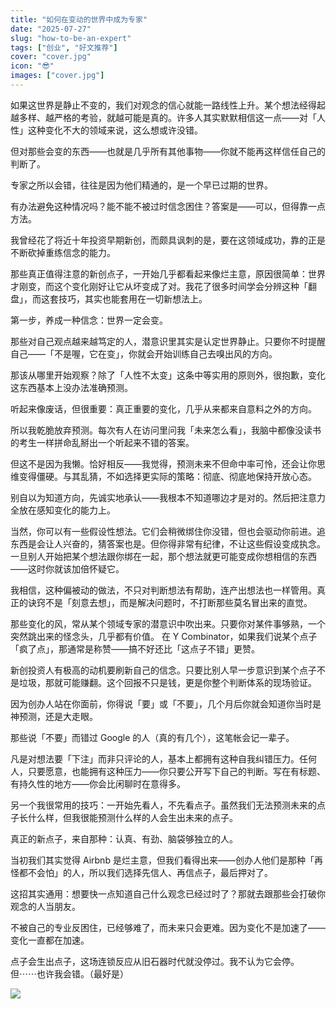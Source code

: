 ```yaml
---
title: "如何在变动的世界中成为专家"
date: "2025-07-27"
slug: "how-to-be-an-expert"
tags: ["创业", "好文推荐"]
cover: "cover.jpg"
icon: "😎"
images: ["cover.jpg"]
---
```

如果这世界是静止不变的，我们对观念的信心就能一路线性上升。某个想法经得起越多样、越严格的考验，就越可能是真的。许多人其实默默相信这一点——对「人性」这种变化不大的领域来说，这么想或许没错。



但对那些会变的东西——也就是几乎所有其他事物——你就不能再这样信任自己的判断了。



专家之所以会错，往往是因为他们精通的，是一个早已过期的世界。



有办法避免这种情况吗？能不能不被过时信念困住？答案是——可以，但得靠一点方法。



我曾经花了将近十年投资早期新创，而颇具讽刺的是，要在这领域成功，靠的正是不断砍掉重练信念的能力。



那些真正值得注意的新创点子，一开始几乎都看起来像烂主意，原因很简单：世界才刚变，而这个变化刚好让它从坏变成了对。我花了很多时间学会分辨这种「翻盘」，而这套技巧，其实也能套用在一切新想法上。



第一步，养成一种信念：世界一定会变。



那些对自己观点越来越笃定的人，潜意识里其实是认定世界静止。只要你不时提醒自己——「不是喔，它在变」，你就会开始训练自己去嗅出风的方向。



那该从哪里开始观察？除了「人性不太变」这条中等实用的原则外，很抱歉，变化这东西基本上没办法准确预测。



听起来像废话，但很重要：真正重要的变化，几乎从来都来自意料之外的方向。



所以我乾脆放弃预测。每次有人在访问里问我「未来怎么看」，我脑中都像没读书的考生一样拼命乱掰出一个听起来不错的答案。



但这不是因为我懒。恰好相反——我觉得，预测未来不但命中率可怜，还会让你思维变得僵硬。与其乱猜，不如选择更实际的策略：彻底、彻底地保持开放心态。



别自以为知道方向，先诚实地承认——我根本不知道哪边才是对的。然后把注意力全放在感知变化的能力上。



当然，你可以有一些假设性想法。它们会稍微绑住你没错，但也会驱动你前进。追东西是会让人兴奋的，猜答案也是。但你得非常有纪律，不让这些假设变成执念。
一旦别人开始把某个想法跟你绑在一起，那个想法就更可能变成你想相信的东西——这时你就该加倍怀疑它。



我相信，这种偏被动的做法，不只对判断想法有帮助，连产出想法也一样管用。真正的诀窍不是「刻意去想」，而是解决问题时，不打断那些莫名冒出来的直觉。



那些变化的风，常从某个领域专家的潜意识中吹出来。只要你对某件事够熟，一个突然跳出来的怪念头，几乎都有价值。
在 Y Combinator，如果我们说某个点子「疯了点」，那通常是称赞——搞不好还比「这点子不错」更赞。



新创投资人有极高的动机要刷新自己的信念。只要比别人早一步意识到某个点子不是垃圾，那就可能赚翻。这个回报不只是钱，更是你整个判断体系的现场验证。



因为创办人站在你面前，你得说「要」或「不要」，几个月后你就会知道你当时是神预测，还是大走眼。



那些说「不要」而错过 Google 的人（真的有几个），这笔帐会记一辈子。



凡是对想法要「下注」而非只评论的人，基本上都拥有这种自我纠错压力。任何人，只要愿意，也能拥有这种压力——你只要公开写下自己的判断。写在有标题、有持久性的地方——你会比闲聊时在意得多。



另一个我很常用的技巧：一开始先看人，不先看点子。虽然我们无法预测未来的点子长什么样，但我很能预测什么样的人会生出未来的点子。



真正的新点子，来自那种：认真、有劲、脑袋够独立的人。



当初我们其实觉得 Airbnb 是烂主意，但我们看得出来——创办人他们是那种「再怪都不会怕」的人，所以我们选择先信人、再信点子，最后押对了。



这招其实通用：想要快一点知道自己什么观念已经过时了？那就去跟那些会打破你观念的人当朋友。



不被自己的专业反困住，已经够难了，而未来只会更难。因为变化不是加速了——变化一直都在加速。



点子会生出点子，这场连锁反应从旧石器时代就没停过。我不认为它会停。
但⋯⋯也许我会错。（最好是）




![](https://prod-files-secure.s3.us-west-2.amazonaws.com/112d0858-5090-4d34-a606-b75eb8d65fd2/46476355-9cf3-4e99-9b7a-3531bc426380/1000202064.png?X-Amz-Algorithm=AWS4-HMAC-SHA256&X-Amz-Content-Sha256=UNSIGNED-PAYLOAD&X-Amz-Credential=ASIAZI2LB466Q7OS4E47%2F20251008%2Fus-west-2%2Fs3%2Faws4_request&X-Amz-Date=20251008T091422Z&X-Amz-Expires=3600&X-Amz-Security-Token=IQoJb3JpZ2luX2VjECEaCXVzLXdlc3QtMiJIMEYCIQCbQHCKZsTR3XRATRtl5hUQyw9U2Xx1xhA3X6Z0FNAg3wIhALtPhfaMbDukK7w4jN8Qhx2Vg0Gjb%2Bt4tuGAqHAMbYNSKogECLn%2F%2F%2F%2F%2F%2F%2F%2F%2F%2FwEQABoMNjM3NDIzMTgzODA1IgxHa7xku7yH4ihncKsq3AOlma9W44IJyo6nh%2Fezyn4IEH4hl%2BT0QYGCp%2FU7dsMuvpE0yiRgkHQAvQXJQVM0lM9dCALswhu8sM%2BLeUOTHFScsHk0PjIlvljTHiW4zD4H2DMa%2Bm9se90Iock4kXCHrVJ7D4hEQW66rKTnZ79%2BnJqrTbUbZwFuqnnfFb%2FZYdX106aWn%2FWE6WFu6wScJPX%2BZpa94tq4OrTTN7SV2k4IXjkBoALU2W7%2BqEWJhVitr9gSZ8P8qYo94GE0a0KNYjIYF2q6K5yE%2FIzJBYh%2FlPAh51p32EXGLmKg7MLCvdLFTDZALheHyDqprHdWAif5IzS51jCO9OXPlEloqUhpJEsVOTQLaPtbFO3y95a9qcrhI19CxG9vNwTduS5lFhLC3Oo9ekvv88v2Pr90731AW%2F%2FqtWTf9Htoad8vpwmYX82EwgC0E%2BRdOITzH%2Fxs4dflzjnqyFT7pR70RP%2Fc3B8ZhM2iFCWQaCCGFxSYwB7oNu%2Fx3OZ05icFAtdyBU%2BUkpMUBzZFPbSf6Z5V1TkOkTGr0hL3cwok8isjeRkxwikHfjXJ6%2FxtkkmG%2Bkv%2FUfDG67GGISlvSk28pQlWjGZZgv5sgZaqt%2FLUIoRuegq4WuNZfxwmGSxnk1oiiZhfzUn%2F9DicmDCQv5jHBjqkAb7KnrUYwKehDs%2Fg%2B%2Bnvp9P%2BOGlWr0aJNWUYA34IzZqQxxGI%2FdzDjxloeIG4qyjqkLvd%2BZuGZc2KMIX6h3gTTrVLInnNOLfNHXkT17KcMYutibEiaBcWsfGRmNBUAiu09ZJ0bGrPg3LHsgMake9%2F4FyT7mjSaCrZkzFX35VLcGtOyz2F3TkJldJjWeNorhXPQHIiHAH%2Fw782Tnt4yGUxpojSMOhh&X-Amz-Signature=217d6484b936b8397a38156029bae059237855ccd358c0c87640f1ed7acc3688&X-Amz-SignedHeaders=host&x-amz-checksum-mode=ENABLED&x-id=GetObject)

